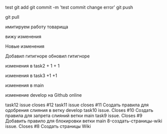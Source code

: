 test
git add
git commit -m 'test commit change error'
git push

git pull


имитируем работу товарища


вижу изменения

Новые изменения


Добавил гитигноре
обновил гитигноре

изменения в task2 + 1 + 1

изменения в task3 +1 +1

изменения в main

изменение develop на Github online

task12 issue closes #12
task11 issue closes #11 Создать правила для одобрения слияния в ветку develop
task10 issue. Closes #10 Создать правила для запрета слияний ветки main
task9 issue. Closes #9 Добавить правило для блокировки ветки main
8-создать-страницы-wiki issue. Closes #8 Создать страницы Wiki





